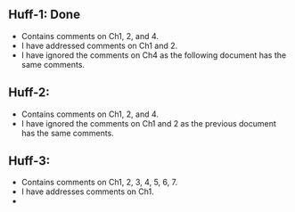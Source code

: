 Huff-1: Done
-------

- Contains comments on Ch1, 2, and 4.
- I have addressed comments on Ch1 and 2.
- I have ignored the comments on Ch4 as the following document has the same comments.

Huff-2:
-------

- Contains comments on Ch1, 2, and 4.
- I have ignored the comments on Ch1 and 2 as the previous document has the same comments.

Huff-3:
-------

- Contains comments on Ch1, 2, 3, 4, 5, 6, 7.
- I have addresses comments on Ch1.
- 

